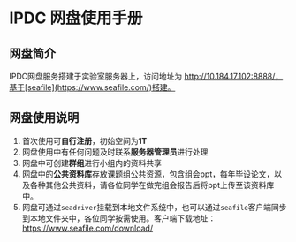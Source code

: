 # IPDC 网盘使用手册

## 网盘简介

IPDC网盘服务搭建于实验室服务器上，访问地址为 http://10.184.17.102:8888/，基于[seafile](https://www.seafile.com/)搭建。

## 网盘使用说明

1. 首次使用可**自行注册**，初始空间为**1T**
2. 网盘使用中有任何问题及时联系**服务器管理员**进行处理
3. 网盘中可创建**群组**进行小组内的资料共享
4. 网盘中的**公共资料库**存放课题组公共资源，包含组会ppt，每年毕设论文，以及各种其他公共资料，请各位同学在做完组会报告后将ppt上传至该资料库中。
5. 网盘可通过`seadriver`挂载到本地文件系统中，也可以通过`seafile`客户端同步到本地文件夹中，各位同学按需使用。客户端下载地址：https://www.seafile.com/download/
